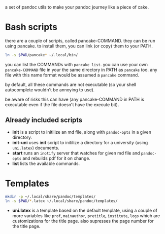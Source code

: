 a set of pandoc utils to make your pandoc journey like a piece of cake.

# Bash scripts
there are a couple of scripts, called pancake-COMMAND. they can be run
using pancake. to install them, you can link (or copy) them to
your PATH.

```bash
ln -s $PWD/pancake* ~/.local/bin/
```

you can list the COMMANDs with `pancake list`. you can use your own
`pancake-COMMAND` file in your the same directory in PATH as
`pancake` too. any file with this name format would be assumed a
`pancake` command.

by default, all these commands are not executable (so your shell autocomplete
wouldn't be annoying to use).

be aware of risks this can have (any pancake-COMMAND in PATH is
executable even if the file doesn't have the execute bit).

## Already included scripts
- **init** is a script to initilize an md file, along with `pandoc-opts` in a
given directory.
- **init-uni** uses **init** script to initilize a directory for a university
(using `uni.latex`) documents.
- **start** runs an `inotify` server that watches for given md file and
`pandoc-opts` and rebuilds pdf for it on change.
- **list** lists the available commands.

# Templates
```bash
mkdir -p ~/.local/share/pandoc/templates/
ln -s $PWD/*.latex ~/.local/share/pandoc/templates/
```
- **uni.latex** is a template based on the default template, using a couple of
more variables like `prof`, `mainauthor`, `pretitle`, `institute`, `logo` which
are customizations for the title page. also supresses the page number for the
title page.

